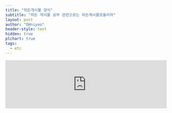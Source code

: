 ```yaml
---
title: "히든게시물 양식"
subtitle: "히든 게시물 공부 관련으로는 히든게시물로올리자"
layout: post
author: "DHniyeo"
header-style: text
hidden: true
plchart: true
tags:
  - etc
---
```


<iframe 
  id="chart"
  src="https://huangxuan.me/PL-chart/"
  frameborder="0" 
  scrolling="no" 
  style="width: 100%">
</iframe>
